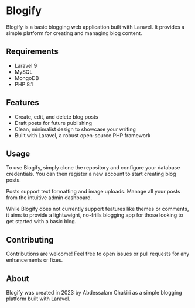 # Blogify

Blogify is a basic blogging web application built with Laravel. It provides a simple platform for creating and managing blog content.

## Requirements

- Laravel 9
- MySQL
- MongoDB
- PHP 8.1

## Features

- Create, edit, and delete blog posts
- Draft posts for future publishing 
- Clean, minimalist design to showcase your writing
- Built with Laravel, a robust open-source PHP framework

## Usage

To use Blogify, simply clone the repository and configure your database credentials. You can then register a new account to start creating blog posts.

Posts support text formatting and image uploads. Manage all your posts from the intuitive admin dashboard.

While Blogify does not currently support features like themes or comments, it aims to provide a lightweight, no-frills blogging app for those looking to get started with a basic blog.

## Contributing

Contributions are welcome! Feel free to open issues or pull requests for any enhancements or fixes.

## About

Blogify was created in 2023 by Abdessalam Chakiri as a simple blogging platform built with Laravel.